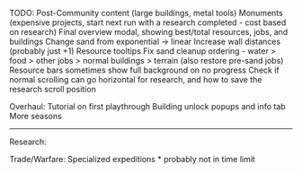 TODO:
Post-Community content (large buildings, metal tools)
Monuments (expensive projects, start next run with a research completed - cost based on research)
Final overview modal, showing best/total resources, jobs, and buildings
Change sand from exponential -> linear
Increase wall distances (probably just +1)
Resource tooltips
Fix sand cleanup ordering - water > food > other jobs > normal buildings > terrain (also restore pre-sand jobs)
Resource bars sometimes show full background on no progress
Check if normal scrolling can go horizontal for research, and how to save the research scroll position

Overhaul:
Tutorial on first playthrough
Building unlock popups and info tab
More seasons

-------------------------------------------

Research:

Trade/Warfare: Specialized expeditions      * probably not in time limit

